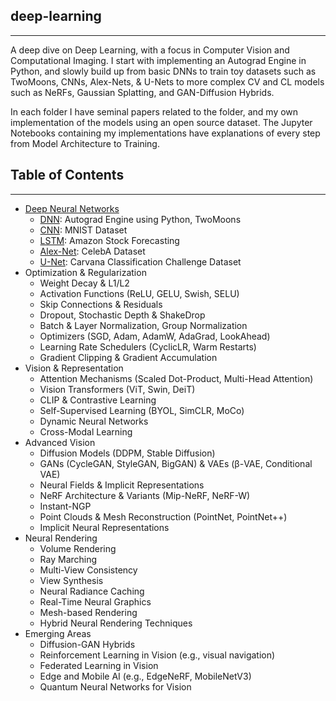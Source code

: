 ## deep-learning
---

A deep dive on Deep Learning, with a focus in Computer Vision and Computational Imaging. I start with implementing an Autograd Engine in Python, and slowly build up from basic DNNs to train toy datasets such as TwoMoons, CNNs, Alex-Nets, & U-Nets to more complex CV and CL models such as NeRFs, Gaussian Splatting, and GAN-Diffusion Hybrids.

In each folder I have seminal papers related to the folder, and my own implementation of the models using an open source dataset. The Jupyter Notebooks containing my implementations have explanations of every step from Model Architecture to Training. 

## Table of Contents
---

- [Deep Neural Networks](https://github.com/ahitagnied/deep-learning/tree/main/01-deep-neural-networks)
  - [DNN](https://github.com/ahitagnied/deep-learning/tree/main/01-deep-neural-networks/011-dnn): Autograd Engine using Python, TwoMoons 
  - [CNN](https://github.com/ahitagnied/deep-learning/tree/main/01-deep-neural-networks/012-cnn): MNIST Dataset
  - [LSTM](https://github.com/ahitagnied/deep-learning/tree/main/01-deep-neural-networks/014-lstm): Amazon Stock Forecasting
  - [Alex-Net](https://github.com/ahitagnied/deep-learning/tree/main/01-deep-neural-networks/013-alex-net): CelebA Dataset
  - [U-Net](https://github.com/ahitagnied/deep-learning/tree/main/01-deep-neural-networks/015-u-nets): Carvana Classification Challenge Dataset
- Optimization & Regularization
  - Weight Decay & L1/L2
  - Activation Functions (ReLU, GELU, Swish, SELU)
  - Skip Connections & Residuals
  - Dropout, Stochastic Depth & ShakeDrop
  - Batch & Layer Normalization, Group Normalization
  - Optimizers (SGD, Adam, AdamW, AdaGrad, LookAhead)
  - Learning Rate Schedulers (CyclicLR, Warm Restarts)
  - Gradient Clipping & Gradient Accumulation
- Vision & Representation
  - Attention Mechanisms (Scaled Dot-Product, Multi-Head Attention)
  - Vision Transformers (ViT, Swin, DeiT)
  - CLIP & Contrastive Learning
  - Self-Supervised Learning (BYOL, SimCLR, MoCo)
  - Dynamic Neural Networks
  - Cross-Modal Learning
- Advanced Vision
  - Diffusion Models (DDPM, Stable Diffusion)
  - GANs (CycleGAN, StyleGAN, BigGAN) & VAEs (β-VAE, Conditional VAE)
  - Neural Fields & Implicit Representations
  - NeRF Architecture & Variants (Mip-NeRF, NeRF-W)
  - Instant-NGP
  - Point Clouds & Mesh Reconstruction (PointNet, PointNet++)
  - Implicit Neural Representations
- Neural Rendering
  - Volume Rendering
  - Ray Marching
  - Multi-View Consistency
  - View Synthesis
  - Neural Radiance Caching
  - Real-Time Neural Graphics
  - Mesh-based Rendering
  - Hybrid Neural Rendering Techniques
- Emerging Areas
  - Diffusion-GAN Hybrids
  - Reinforcement Learning in Vision (e.g., visual navigation)
  - Federated Learning in Vision
  - Edge and Mobile AI (e.g., EdgeNeRF, MobileNetV3)
  - Quantum Neural Networks for Vision
